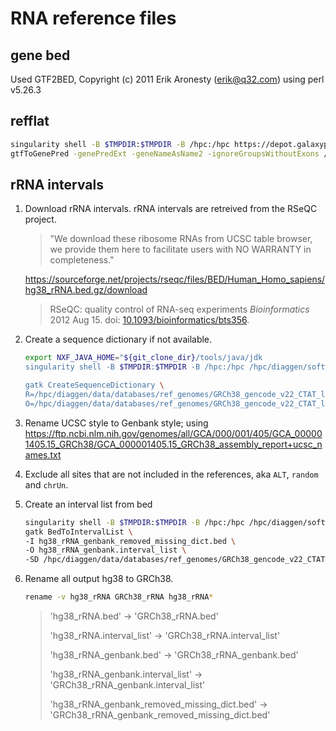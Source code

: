 # RNA reference files
## gene bed
Used GTF2BED, Copyright (c) 2011 Erik Aronesty (erik@q32.com)
using perl v5.26.3

## refflat
```bash
singularity shell -B $TMPDIR:$TMPDIR -B /hpc:/hpc https://depot.galaxyproject.org/singularity/ucsc-gtftogenepred:357--1
gtfToGenePred -genePredExt -geneNameAsName2 -ignoreGroupsWithoutExons /hpc/diaggen/data/databases/ref_genomes/GRCh38_gencode_v22_CTAT_lib_Mar012021/GRCh38_gencode_v22_CTAT_lib_Mar012021.plug-n-play/ctat_genome_lib_build_dir/ref_annot.gtf /dev/stdout | awk 'BEGIN { OFS="\t"} {print $12, $1, $2, $3, $4, $5, $6, $7, $8, $9, $10}' > /hpc/diaggen/data/databases/ref_genomes/GRCh38_gencode_v22_CTAT_lib_Mar012021/GRCh38_gencode_v22_CTAT_lib_Mar012021.ref_annot.gtf.refflat
```

## rRNA intervals
1. Download rRNA intervals.
    rRNA intervals are retreived from the RSeQC project.
    > "We download these ribosome RNAs from UCSC table browser, we provide them here to facilitate users with NO WARRANTY in completeness."

    https://sourceforge.net/projects/rseqc/files/BED/Human_Homo_sapiens/hg38_rRNA.bed.gz/download

    > RSeQC: quality control of RNA-seq experiments
    > _Bioinformatics_ 2012 Aug 15. doi: [10.1093/bioinformatics/bts356](https://dx.doi.org/10.1093/bioinformatics/bts356).

2. Create a sequence dictionary if not available.
    ```bash
    export NXF_JAVA_HOME="${git_clone_dir}/tools/java/jdk
    singularity shell -B $TMPDIR:$TMPDIR -B /hpc:/hpc /hpc/diaggen/software/singularity_cache/broadinstitute-gatk-4.5.0.0.img

    gatk CreateSequenceDictionary \
    R=/hpc/diaggen/data/databases/ref_genomes/GRCh38_gencode_v22_CTAT_lib_Mar012021/GRCh38_gencode_v22_CTAT_lib_Mar012021.plug-n-play/ctat_genome_lib_build_dir/ref_genome.fa \
    O=/hpc/diaggen/data/databases/ref_genomes/GRCh38_gencode_v22_CTAT_lib_Mar012021/GRCh38_gencode_v22_CTAT_lib_Mar012021.ref_genome.dict
    ```
3. Rename UCSC style to Genbank style; using https://ftp.ncbi.nlm.nih.gov/genomes/all/GCA/000/001/405/GCA_000001405.15_GRCh38/GCA_000001405.15_GRCh38_assembly_report+ucsc_names.txt
4. Exclude all sites that are not included in the references, aka `ALT`, `random` and `chrUn`.
5. Create an interval list from bed
    ```bash
    singularity shell -B $TMPDIR:$TMPDIR -B /hpc:/hpc /hpc/diaggen/software/singularity_cache/broadinstitute-gatk-4.5.0.0.img
    gatk BedToIntervalList \
    -I hg38_rRNA_genbank_removed_missing_dict.bed \
    -O hg38_rRNA_genbank.interval_list \
    -SD /hpc/diaggen/data/databases/ref_genomes/GRCh38_gencode_v22_CTAT_lib_Mar012021/GRCh38_gencode_v22_CTAT_lib_Mar012021.ref_genome.dict
    ```
6. Rename all output hg38 to GRCh38.
    ```bash
    rename -v hg38_rRNA GRCh38_rRNA hg38_rRNA*
    ```

    > 'hg38_rRNA.bed' -> 'GRCh38_rRNA.bed'
    >
    > 'hg38_rRNA.interval_list' -> 'GRCh38_rRNA.interval_list'
    >
    > 'hg38_rRNA_genbank.bed' -> 'GRCh38_rRNA_genbank.bed'
    >
    > 'hg38_rRNA_genbank.interval_list' -> 'GRCh38_rRNA_genbank.interval_list'
    >
    > 'hg38_rRNA_genbank_removed_missing_dict.bed' -> 'GRCh38_rRNA_genbank_removed_missing_dict.bed'
    >

